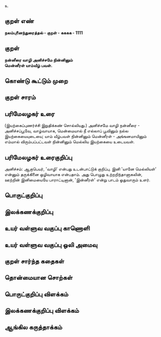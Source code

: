 உ

## குறள் எண் 

**நலம்புனைந்துரைத்தல் - குறள் - கககக - 1111**

## குறள் 

**நன்னீரை வாழி அனிச்சமே நின்னினும்  
மென்னீரள் யாம்வீழ் பவள்.** 

## கொண்டு கூட்டும் முறை


## குறள் சாரம் 


## பரிமேலழகர் உரை

(இயற்கைப்புணர்ச்சி இறுதிக்கண் சொல்லியது.) அனிச்சமே வாழி நன்னீரை - அனிச்சப்பூவே, வாழ்வாயாக, மென்மையால் நீ எல்லாப் பூவினும் நல்ல இயற்கையையுடையை; யாம் வீழ்பவள் நின்னினும் மென்னீரள் - அங்ஙனமாயினும் எம்மால் விரும்பப்பட்டவள் நின்னினும் மெல்லிய இயற்கையை உடையவள்.

## பரிமேலழகர் உரைகுறிப்பு   

அனிச்சம்: ஆகுபெயர், 'வாழி' என்பது உடன்பாட்டுக் குறிப்பு. இனி 'யானே மெல்லியள்' என்னும் தருக்கினை ஒழிவாயாக என்பதாம். அது பொழுது உற்றறிந்தானாகலின், ஊற்றின் இனிமையையே பாராட்டினான், 'இன்னீரள்' என்று பாடம் ஓதுவாரும் உளர்.

## பொருட்குறிப்பு 


## இலக்கணக்குறிப்பு  


## உயர் வள்ளுவ வகுப்பு காணொளி


## உயர் வள்ளுவ வகுப்பு ஒலி அமைவு 

 
## குறள் சார்ந்த கதைகள் 


## தொன்மையான சொற்கள்


## பொருட்குறிப்பு விளக்கம்


## இலக்கணக்குறிப்பு விளக்கம்


## ஆங்கில கருத்தாக்கம் 



